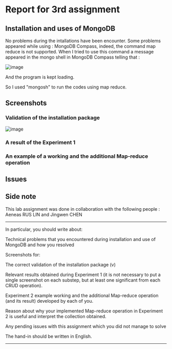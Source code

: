 # Report for 3rd assignment


## Installation and uses of MongoDB

No problems during the intallations have been encounter.
Some problems appeared while using : MongoDB Compass, indeed, the command map reduce is not supported. When I tried to use this command a message appeared in the mongo shell in MongoDB Compass telling that :

![image](https://user-images.githubusercontent.com/83810301/191471937-120b810f-dc83-4d51-920a-a0407dfe5546.png)

And the program is kept loading.

So I used "mongosh" to run the codes using map reduce.

## Screenshots

### Validation of the installation package

![image](https://user-images.githubusercontent.com/83810301/191473509-7c10c0bc-5a9f-4896-9f70-2dee4df39956.png)

### A result of the Experiment 1



### An example of a working and the additional Map-reduce operation



## Issues


## Side note

This lab assignment was done in collaboration with the following people : Aeneas RUS LIN and Jingwen CHEN




***
In particular, you should write about:

Technical problems that you encountered during installation and use of MongoDB and how you resolved

Screenshots for:

The correct validation of the installation package (v)

Relevant results obtained during Experiment 1 (it is not necessary to put a single screenshot on each substep, but at least one significant from each CRUD operation).

Experiment 2 example working and the additional Map-reduce operation (and its result) developed by each of you.

Reason about why your implemented Map-reduce operation in Experiment 2 is useful and interpret the collection obtained.

Any pending issues with this assignment which you did not manage to solve

The hand-in should be written in English.
***
